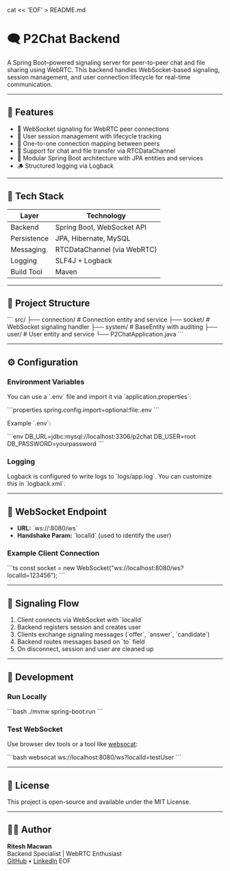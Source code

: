 cat << 'EOF' > README.md
# 🗨️ P2Chat Backend

A Spring Boot–powered signaling server for peer-to-peer chat and file sharing using WebRTC. This backend handles WebSocket-based signaling, session management, and user connection lifecycle for real-time communication.

---

## 🚀 Features

- 📡 WebSocket signaling for WebRTC peer connections  
- 👤 User session management with lifecycle tracking  
- 🔗 One-to-one connection mapping between peers  
- 📁 Support for chat and file transfer via RTCDataChannel  
- 🧩 Modular Spring Boot architecture with JPA entities and services  
- 🪵 Structured logging via Logback  

---

## 🧱 Tech Stack

| Layer         | Technology              |
|--------------|--------------------------|
| Backend       | Spring Boot, WebSocket API |
| Persistence   | JPA, Hibernate, MySQL    |
| Messaging     | RTCDataChannel (via WebRTC) |
| Logging       | SLF4J + Logback          |
| Build Tool    | Maven                    |

---

## 📂 Project Structure

\`\`\`
src/
├── connection/         # Connection entity and service
├── socket/             # WebSocket signaling handler
├── system/             # BaseEntity with auditing
├── user/               # User entity and service
└── P2ChatApplication.java
\`\`\`

---

## ⚙️ Configuration

### Environment Variables

You can use a \`.env\` file and import it via \`application.properties\`:

\`\`\`properties
spring.config.import=optional:file:.env
\`\`\`

Example \`.env\`:

\`\`\`env
DB_URL=jdbc:mysql://localhost:3306/p2chat
DB_USER=root
DB_PASSWORD=yourpassword
\`\`\`

### Logging

Logback is configured to write logs to \`logs/app.log\`. You can customize this in \`logback.xml\`.

---

## 🔌 WebSocket Endpoint

- **URL:** \`ws://<host>:8080/ws\`
- **Handshake Param:** \`localId\` (used to identify the user)

### Example Client Connection

\`\`\`ts
const socket = new WebSocket("ws://localhost:8080/ws?localId=123456");
\`\`\`

---

## 📡 Signaling Flow

1. Client connects via WebSocket with \`localId\`
2. Backend registers session and creates user
3. Clients exchange signaling messages (\`offer\`, \`answer\`, \`candidate\`)
4. Backend routes messages based on \`to\` field
5. On disconnect, session and user are cleaned up

---

## 🧪 Development

### Run Locally

\`\`\`bash
./mvnw spring-boot:run
\`\`\`

### Test WebSocket

Use browser dev tools or a tool like [websocat](https://github.com/vi/websocat):

\`\`\`bash
websocat ws://localhost:8080/ws?localId=testUser
\`\`\`

---

## 📜 License

This project is open-source and available under the MIT License.

---

## 👨‍💻 Author

**Ritesh Macwan**  
Backend Specialist | WebRTC Enthusiast  
[GitHub](https://github.com/ritesh-7299) • [LinkedIn](https://www.linkedin.com/in/ritesh-macwan-8a70891ba)
EOF
